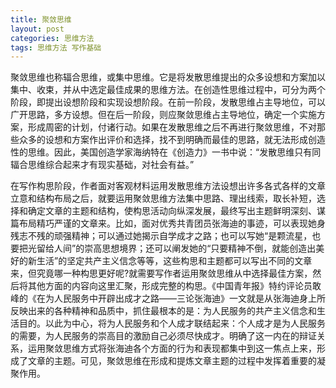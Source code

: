 ```yaml
---
title: 聚敛思维
layout: post
categories: 思维方法
tags: 思维方法 写作基础
---
```


聚敛思维也称辐合思维，或集中思维。它是将发散思维提出的众多设想和方案加以集中、收束，并从中选定最佳成果的思维方法。在创造性思维过程中，可分为两个阶段，即提出设想阶段和实现设想阶段。在前一阶段，发散思维占主导地位，可以广开思路，多方设想。但在后一阶段，则应聚敛思维占主导地位，确定一个实施方案，形成周密的计划，付诸行动。如果在发散思维之后不再进行聚敛思维，不对那些众多的设想和方案作出评价和选择，找不到明确而最佳的思路，就无法形成创造性的思维。因此，美国创造学家海纳特在《创造力》一书中说：“发散思维只有同辐合思维综合起来才有现实基础，对社会有益。”

在写作构思阶段，作者面对客观材料运用发散思维方法设想出许多各式各样的文章立意和结构布局之后，就要运用聚敛思维方法集中思路、理出线索，取长补短，选择和确定文章的主题和结构，使构思活动向纵深发展，最终写出主题鲜明深刻、谋篇布局精巧严谨的文章来。比如，面对优秀共青团员张海迪的事迹，可以表现她身残志不残的顽强精神；可以通过她揭示自学成才之路；也可以写她“是颗流星，也要把光留给人间”的崇高思想境界；还可以阐发她的“只要精神不倒，就能创造出美好的新生活”的坚定共产主义信念等等，这些构思和主题都可以写出不同的文章来，但究竟哪一种构思更好呢?就需要写作者运用聚敛思维从中选择最佳方案，然后将其他方面的内容向这里汇聚，形成完整的构思。《中国青年报》特约评论员敢峰的《在为人民服务中开辟出成才之路——三论张海迪》一文就是从张海迪身上所反映出来的各种精神和品质中，抓住最根本的是：为人民服务的共产主义信念和生活目的。以此为中心，将为人民服务和个人成才联结起来：个人成才是为人民服务的需要，为人民服务的崇高目的激励自己必须尽快成才。明确了这一内在的辩证关系，运用聚敛思维方式将张海迪各个方面的行为和表现都集中到这一焦点上来，形成了文章的主题。可见，聚敛思维在形成和提炼文章主题的过程中发挥着重要的凝聚作用。 
